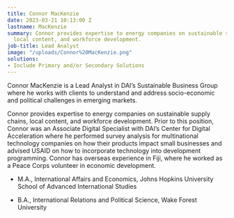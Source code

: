 ```yaml
---
title: Connor MacKenzie
date: 2023-03-21 10:13:00 Z
lastname: MacKenzie
summary: Connor provides expertise to energy companies on sustainable supply chains,
  local content, and workforce development.
job-title: Lead Analyst
image: "/uploads/Connor%20MacKenzie.png"
solutions:
- Include Primary and/or Secondary Solutions
---
```


Connor MacKenzie is a Lead Analyst in DAI’s Sustainable Business Group where he works with clients to understand and address socio-economic and political challenges in emerging markets. 

Connor provides expertise to energy companies on sustainable supply chains, local content, and workforce development. Prior to this position, Connor was an Associate Digital Specialist with DAI’s Center for Digital Acceleration where he performed survey analysis for multinational technology companies on how their products impact small businesses and advised USAID on how to incorporate technology into development programming. Connor has overseas experience in Fiji, where he worked as a Peace Corps volunteer in economic development.  

* M.A., International Affairs and Economics, Johns Hopkins University School of Advanced International Studies 

* B.A., International Relations and Political Science, Wake Forest University  